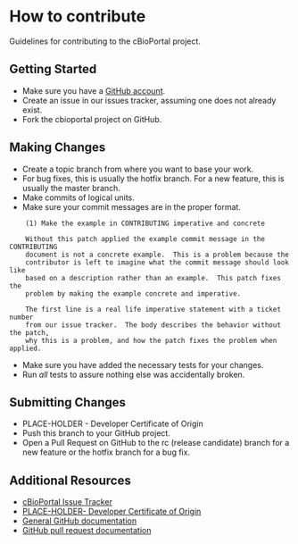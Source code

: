 # How to contribute

Guidelines for contributing to the cBioPortal project.

## Getting Started

 * Make sure you have a [GitHub account](https://github.com/signup/free).
 * Create an issue in our issues tracker, assuming one does not already exist.
 * Fork the cbioportal project on GitHub.

## Making Changes

* Create a topic branch from where you want to base your work.
 * For bug fixes, this is usually the hotfix branch.  For a new feature, this is usually the master branch.
* Make commits of logical units.
* Make sure your commit messages are in the proper format.

````
    (1) Make the example in CONTRIBUTING imperative and concrete

    Without this patch applied the example commit message in the CONTRIBUTING
    document is not a concrete example.  This is a problem because the
    contributor is left to imagine what the commit message should look like
    based on a description rather than an example.  This patch fixes the
    problem by making the example concrete and imperative.

    The first line is a real life imperative statement with a ticket number
    from our issue tracker.  The body describes the behavior without the patch,
    why this is a problem, and how the patch fixes the problem when applied.
````

* Make sure you have added the necessary tests for your changes.
* Run _all_ tests to assure nothing else was accidentally broken.

## Submitting Changes

* PLACE-HOLDER - Developer Certificate of Origin
* Push this branch to your GitHub project.
* Open a Pull Request on GitHub to the rc (release candidate) branch for a new feature or the hotfix branch for a bug fix.

## Additional Resources

* [cBioPortal Issue Tracker](https://github.com/cBioPortal/cbioportal/issues)
* [PLACE-HOLDER- Developer Certificate of Origin]()
* [General GitHub documentation](http://help.github.com/)
* [GitHub pull request documentation](http://help.github.com/send-pull-requests/)

